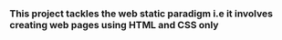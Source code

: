 ### This project tackles the web static paradigm i.e it involves creating web pages using HTML and CSS only
